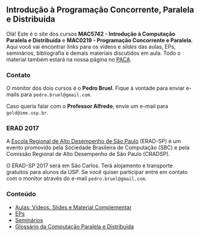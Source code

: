 ## Introdução à Programação Concorrente, Paralela e Distribuída

Olá! Este é o site dos cursos **MAC5742 - Introdução à Computação Paralela e Distribuída** e **MAC0219 - Programação Concorrente e Paralela**. Aqui você
vai encontrar *links* para os vídeos e *slides* das aulas, EPs, seminários, bibliografia e demais materiais discutidos em aula. Todo o material
também estará na nossa página no [PACA](http://paca.ime.usp.br).

### Contato

O monitor dos dois cursos é o **Pedro Bruel**. Fique à vontade para enviar e-mails para `pedro.bruel@gmail.com`.

Caso queria falar com o **Professor Alfredo**, envie um e-mail para `gold@ime.usp.br`.

### ERAD 2017

A [Escola Regional de Alto Desempenho de São Paulo](http://www.erad-sp.org)
(ERAD-SP) é um evento promovido pela Sociedade Brasileira de Computação (SBC) e
pela Comissão Regional de Alto Desempenho de São Paulo (CRADSP).

O ERAD-SP 2017 será em São Carlos. Terá alojamento e transporte gratuitos
para alunos da USP. Se você quiser participar entre em contato com o monitor
através do e-mail `pedro.bruel@gmail.com`.

### Conteúdo

- [Aulas: Vídeos, Slides e Material Complementar](./aulas.html)
- [EPs](./eps.html)
- [Seminários](./seminarios.html)
- [Glossário da Computação Paralela e Distribuída](./glossario.html)

